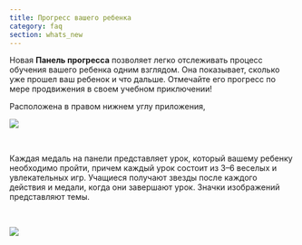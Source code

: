 ```yaml
---
title: Прогресс вашего ребенка
category: faq
section: whats_new
---
```

Новая **Панель прогресса** позволяет легко отслеживать процесс обучения вашего ребенка одним взглядом. Она показывает, сколько уже прошел ваш ребенок и что дальше. Отмечайте его прогресс по мере продвижения в своем учебном приключении!

Расположена в правом нижнем углу приложения,

![](https://help.Studycat.com/hc/article_attachments/40392758902553)

 

Каждая медаль на панели представляет урок, который вашему ребенку необходимо пройти, причем каждый урок состоит из 3–6 веселых и увлекательных игр. Учащиеся получают звезды после каждого действия и медали, когда они завершают урок. Значки изображений представляют темы.

 

![](https://help.Studycat.com/hc/article_attachments/40392758904601)